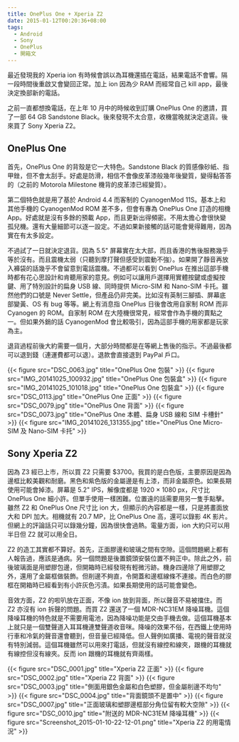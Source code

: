 ```yaml
---
title: OnePlus One + Xperia Z2
date: 2015-01-12T00:20:36+08:00
tags:
  - Android
  - Sony
  - OnePlus
  - 開箱文
---
```


最近發現我的 Xperia ion 有時候會誤以為耳機還插在電話，結果電話不會響。隔一段時間後重啟又會變回正常。加上 ion 因為少 RAM 而經常自己 kill app，最後決定換部新的電話。

之前一直都想換電話，在上年 10 月中的時候收到訂購 OnePlus One 的邀請，買了一部 64 GB Sandstone Black。後來發現不太合意，收機當晚就決定退貨。後來買了 Sony Xperia Z2。

<!--more-->

## OnePlus One

首先，OnePlus One 的背殼是它一大特色。Sandstone Black 的質感像砂紙、指甲銼，但不會太刮手。好處是防滑，相信不會像皮革漆般幾年後變質，變得黏答答的（之前的 Motorola Milestone 機背的皮革漆已經變質）。

第二個特色就是用了基於 Android 4.4 而客制的 CyanogenMod 11S。基本上和其他手機的 CyanogenMod ROM 差不多，但會有專為 OnePlus One 訂造的相機 App。好處就是沒有多餘的預載 App，而且更新出得頻密。不用太擔心會很快變孤兒機。還有大量細節可以逐一設定。不過如果新接觸的話可能會覺得難用，因為實在有太多設定。

不過試了一日就決定退貨。因為 5.5" 屏幕實在太大部，而且香港的售後服務幾乎等於沒有。而且震機太弱（只聽到摩打聲但感受到震動不強）。如果開了靜音再放入褲袋的話幾乎不會留意到電話震機。不過都可以看到 OnePlus 在推出這部手機時都有花心思設計和肯聽用家的意見。例如可以讓用戶選擇用實體按鍵或虛擬按鍵、用了特別設計的扁身 USB 線、同時提供 Micro-SIM 和 Nano-SIM 卡托。雖然他們的口號是 Never Settle，但產品仍非完美。比如沒有英制三腳插、屏幕底部變黃、OS 有 bug 等等。網上有消息指 OnePlus 日後會改用自家制 ROM 而非 Cyanogen 的 ROM。自家制 ROM 在大陸機很常見，經常會作為手機的賣點之一。但如果外銷的話 CyanogenMod 會比較吸引，因為這部手機的用家都是玩家為主。

退貨過程前後大約需要一個月，大部分時間都是在等網上售後的指示。不過最後都可以退到錢（連運費都可以退）。退款會直接退到 PayPal 戶口。

{{< figure src="DSC_0063.jpg" title="OnePlus One 包裝" >}}
{{< figure src="IMG_20141025_100932.jpg" title="OnePlus One 包裝盒" >}}
{{< figure src="IMG_20141025_101018.jpg" title="OnePlus One 包裝盒" >}}
{{< figure src="DSC_0113.jpg" title="OnePlus One 正面" >}}
{{< figure src="DSC_0079.jpg" title="OnePlus One 背面" >}}
{{< figure src="DSC_0073.jpg" title="OnePlus One 本體、扁身 USB 線和 SIM 卡槽針" >}}
{{< figure src="IMG_20141026_131355.jpg" title="OnePlus One Micro-SIM 及 Nano-SIM 卡托" >}}

## Sony Xperia Z2

因為 Z3 經已上市，所以買 Z2 只需要 $3700。我買的是白色版，主要原因是因為邊框比較美觀和耐磨。黑色和紫色版的金屬邊是有上漆，而非金屬原色。如果長期使用可能會掉漆。屏幕是 5.2" IPS，解像度都是 1920 × 1080 px，尺寸比 OnePlus One 細小許。但單手使用一樣困難。位置遠的話需要用另一隻手點擊。雖然 Z2 和 OnePlus One 尺寸比 ion 大，但顯示的內容都是一樣，只是將畫面放大和 DPI 加大。相機就有 20.7 MP，比 OnePlus One 高，還可以錄影 4K 影片。但網上的評論話只可以錄幾分鐘，因為很快會過熱。電量方面，ion 大約只可以用半日但 Z2 就可以用全日。

Z2 的造工其實都不算好。首先，正面膠邊和玻璃之間有空隙。這個問題網上都有人報告過，應該是通病。另一個問題是後置鏡頭安裝位置不夠正中。除此之外，前後玻璃面是用塑膠包邊，但開箱時已經發現有輕微污跡。機身四邊除了用塑膠之外，還用了金屬框做裝飾。但削邊不夠直，令開蓋和邊框線條不連接。而白色的膠框在開箱時已經看到有小許灰色污漬。如果長期使用的話可能會變色。

音效方面，Z2 的啦叭放在正面，不像 ion 放到背面，所以聲音不易被擋住。而 Z2 亦沒有 ion 拆聲的問題。而買 Z2 還送了一個 MDR-NC31EM 降噪耳機。這個降噪耳機的特色就是不需要用電池，因為降噪功能是交由手機去做。這個耳機基本上就只是一個雙聲道入耳耳機連雙聲道收音咪。降噪的效果不俗，在西鐵上使用時行車和冷氣的聲音還會聽到，但音量已經降低。但人聲例如廣播、電視的聲音就沒有特別減弱。這個耳機雖然可以用來打電話，但就沒有線控和線夾，跟機的耳機就有線控但沒有線夾。反而 ion 跟機的耳機就有齊兩樣。

{{< figure src="DSC_0001.jpg" title="Xperia Z2 正面" >}}
{{< figure src="DSC_0002.jpg" title="Xperia Z2 背面" >}}
{{< figure src="DSC_0003.jpg" title="側面用銀色金屬和白色塑膠，但金屬削邊不均勻" >}}
{{< figure src="DSC_0004.jpg" title="背面鏡頭不是置中" >}}
{{< figure src="DSC_0007.jpg" title="正面玻璃和塑膠邊框部分角位留有較大空隙" >}}
{{< figure src="DSC_0010.jpg" title="附送的 MDR-NC31EM 降噪耳機" >}}
{{< figure src="Screenshot_2015-01-10-22-12-01.png" title="Xperia Z2 的用電情況" >}}
